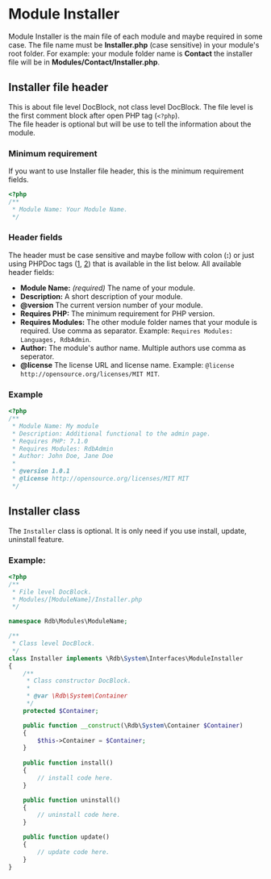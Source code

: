 # Module Installer
Module Installer is the main file of each module and maybe required in some case. The file name must be **Installer.php** (case sensitive) in your module's root folder.
For example: your module folder name is **Contact** the installer file will be in **Modules/Contact/Installer.php**.

## Installer file header
This is about file level DocBlock, not class level DocBlock. The file level is the first comment block after open PHP tag (`<?php`).<br>
The file header is optional but will be use to tell the information about the module.

### Minimum requirement
If you want to use Installer file header, this is the minimum requirement fields.

```php
<?php
/**
 * Module Name: Your Module Name.
 */
```

### Header fields
The header must be case sensitive and maybe follow with colon (**:**) or just using PHPDoc tags ([1], [2]) that is available in the list below.
 All available header fields:

* **Module Name:** *(required)*  The name of your module.
* **Description:** A short description of your module.
* **@version** The current version number of your module.
* **Requires PHP:** The minimum requirement for PHP version.
* **Requires Modules:** The other module folder names that your module is required. Use comma as separator. Example: `Requires Modules: Languages, RdbAdmin`.
* **Author:** The module's author name. Multiple authors use comma as seperator.
* **@license** The license URL and license name. Example: `@license http://opensource.org/licenses/MIT MIT`.

### Example

```php
<?php
/**
 * Module Name: My module
 * Description: Additional functional to the admin page.
 * Requires PHP: 7.1.0
 * Requires Modules: RdbAdmin
 * Author: John Doe, Jane Doe
 *
 * @version 1.0.1
 * @license http://opensource.org/licenses/MIT MIT
 */
```

## Installer class
The `Installer` class is optional. It is only need if you use install, update, uninstall feature.

### Example:
```php
<?php
/**
 * File level DocBlock.
 * Modules/[ModuleName]/Installer.php
 */

namespace Rdb\Modules\ModuleName;

/**
 * Class level DocBlock.
 */
class Installer implements \Rdb\System\Interfaces\ModuleInstaller
{
    /**
     * Class constructor DocBlock.
     *
     * @var \Rdb\System\Container
     */
    protected $Container;

    public function __construct(\Rdb\System\Container $Container)
    {
        $this->Container = $Container;
    }
    
    public function install()
    {
        // install code here.
    }

    public function uninstall()
    {
        // uninstall code here.
    }

    public function update()
    {
        // update code here.
    }
}
```

[1]: https://pear.php.net/package/PhpDocumentor/docs/latest/phpDocumentor/tutorial_tags.pkg.html
[2]: https://manual.phpdoc.org/HTMLSmartyConverter/HandS/phpDocumentor/tutorial_tags.pkg.html